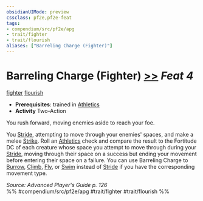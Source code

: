 ```yaml
---
obsidianUIMode: preview
cssclass: pf2e,pf2e-feat
tags:
- compendium/src/pf2e/apg
- trait/fighter
- trait/flourish
aliases: ["Barreling Charge (Fighter)"]
---
```

# Barreling Charge (Fighter)  [>>](chapter-9-playing-the-game.md#Actions "Two-Action") *Feat 4*  
[fighter](Reference/Rules/Traits/fighter.md "Fighter Class Trait")  [flourish](flourish.md "Flourish Combat Trait")  

- **Prerequisites**: trained in [Athletics](skills.md#Athletics)
- **Activity** Two-Action

You rush forward, moving enemies aside to reach your foe.

You [Stride](stride.md), attempting to move through your enemies' spaces, and make a melee [Strike](strike.md). Roll an [Athletics](skills.md#Athletics) check and compare the result to the Fortitude DC of each creature whose space you attempt to move through during your [Stride](stride.md), moving through their space on a success but ending your movement before entering their space on a failure. You can use Barreling Charge to [Burrow](burrow.md), [Climb](climb.md), [Fly](Reference/Rules/Actions/fly.md), or [Swim](swim.md) instead of [Stride](stride.md) if you have the corresponding movement type.

*Source: Advanced Player's Guide p. 126*  
%% #compendium/src/pf2e/apg #trait/fighter #trait/flourish %%